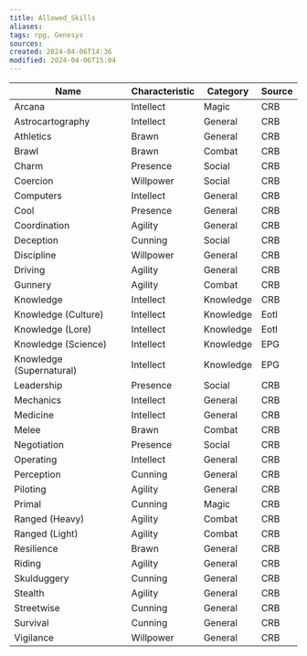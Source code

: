 ```yaml
---
title: Allowed_Skills
aliases: 
tags: rpg, Genesys
sources:
created: 2024-04-06T14:36
modified: 2024-04-06T15:04
---
```


|Name|Characteristic|Category|Source|
|----|--------------|--------|------|
|Arcana|Intellect|Magic|CRB|
|Astrocartography|Intellect|General|CRB|
|Athletics|Brawn|General|CRB|
|Brawl|Brawn|Combat|CRB|
|Charm|Presence|Social|CRB|
|Coercion|Willpower|Social|CRB|
|Computers|Intellect|General|CRB|
|Cool|Presence|General|CRB|
|Coordination|Agility|General|CRB|
|Deception|Cunning|Social|CRB|
|Discipline|Willpower|General|CRB|
|Driving|Agility|General|CRB|
|Gunnery|Agility|Combat|CRB|
|Knowledge|Intellect|Knowledge|CRB|
|Knowledge (Culture)|Intellect|Knowledge|EotI|
|Knowledge (Lore)|Intellect|Knowledge|EotI|
|Knowledge (Science)|Intellect|Knowledge|EPG|
|Knowledge (Supernatural)|Intellect|Knowledge|EPG|
|Leadership|Presence|Social|CRB|
|Mechanics|Intellect|General|CRB|
|Medicine|Intellect|General|CRB|
|Melee|Brawn|Combat|CRB|
|Negotiation|Presence|Social|CRB|
|Operating|Intellect|General|CRB|
|Perception|Cunning|General|CRB|
|Piloting|Agility|General|CRB|
|Primal|Cunning|Magic|CRB|
|Ranged (Heavy)|Agility|Combat|CRB|
|Ranged (Light)|Agility|Combat|CRB|
|Resilience|Brawn|General|CRB|
|Riding|Agility|General|CRB|
|Skulduggery|Cunning|General|CRB|
|Stealth|Agility|General|CRB|
|Streetwise|Cunning|General|CRB|
|Survival|Cunning|General|CRB|
|Vigilance|Willpower|General|CRB|
